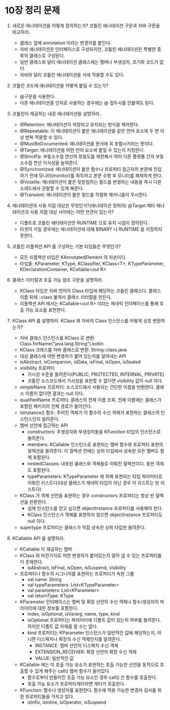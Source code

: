 # 10장 정리 문제

1. 새로운 애너테이션을 어떻게 정의하는가? 코틀린 애너테이션 구문과 자바 구문을 비교하라.

    - 클래스 앞에 annotation 이라는 변경자를 붙인다.
    - 자바 애너테이션은 인터페이스로 구성되지만, 코틀린 애너테이션은 특별한 종류의 클래스로 구성된다.
    - 일반 클래스와 달리 애너테이션 클래스에는 멤버나 부생성자, 초기화 코드가 없다.
    - 자바와 달리 코틀린 애너테이션을 식에 적용할 수도 있다.

2. 코틀린 코드에 애너테이션을 어떻게 붙일 수 있는가?

    - @구문을 사용한다.
    - 다른 애너테이션을 인자로 사용하는 경우에는 @ 접두사를 안붙여도 된다.

3. 코틀린이 제공하는 내장 애너테이션을 설명하라.

    - @Retention: 애너테이션이 저장되고 유지되는 방식을 제어한다.
    - @Repeatable: 이 애너테이션이 붙은 애너테이션을 같은 언어 요소에 두 번 이상 반복 적용할 수 있다.
    - @MustBeDocumented: 애너테이션을 문서에 꼭 포함시키라는 뜻이다.
    - @Target: 애너테이션을 어떤 언어 요소에 붙일 수 있는지 지정한다.
    - @StrictFp: 부동소수점 연산의 정밀도를 제한해서 여러 다른 플랫폼 간의 부동소수점 연산 이식성을 높여준다.
    - @Synchronized: 애너테이션이 붙은 함수나 프로퍼티 접근자의 본문에 진입하기 전에 모니터(monitor)를 획득하고 본문 수행 후 모니터를 해제하게 한다.
    - @Volatile: 애너테이션이 붙은 뒷받침하는 필드를 변경하는 내용을 즉시 다른 스레드에서 관찰할 수 있게 해준다.
    - @Transient: 애너테이션이 붙은 필드를 직렬화 메커니즘이 무시한다.

4. 애너테이션의 사용 지점 대상은 무엇인가?(애너테이션 정의의) @Target 메타 애너테이션과 사용 지점 대상 사이에는 어떤 연관이 있는가?

    - 디폴트로 코틀린 애터테이션은 RUNTIME 으로 유지 시점이 정의된다.
    - 타겟이 식일 경우에는 애너테이션에 대해 BINARY 나 RUNTIME 을 지정하지 못한다.

5. 코틀린 리플렉션 API 를 구성하는 기본 타입들은 무엇인가?

    - 모든 리플렉션 타입은 KAnnotatedElement 의 자손이다.
    - 타입들: KParameter, KType, KClassifier, KClass\<T>, KTypeParameter, KDeclarationContainer, KCallable\<out R> 

6. 클래스 리터럴과 호출 가능 참조 구문을 설명하라.

    - KClass 타입은 자바 언어의 Class 타입에 해당하는 코틀린 클래스다. 클래스 이름 뒤에 ::class 붙여서 클래스 리터럴을 만든다. 
    - 리플렉션 API 에서는 KCallable\<out R> 이라는 제네릭 인터페이스를 통해 호출 가능 요소를 표현한다.

7. KClass API 를 설명하라. KClass 와 자바의 Class 인스턴스를 어떻게 상호 변환하는가?

   - 자바 클래스 인스턴스를 KClass 로 변환: Class.forName("java.lang.String").kotlin
   - KClass 크래스를 자바 클래스로 변환: String::class.java
   - 대상 클래스에 어떤 변경자가 붙어 있는지를 알아내는 API
   - isAbstract, isCompanion, isData, isFinal, isOpen, isSealed
   - visibility 프로퍼티
      - 가시성 수준을 돌려준다(PUBLIC, PROTECTED, INTERNAL, PRIVATE)
      - 코틀린 소스코드에서 가시성을 표현할 수 없다면 visibility 값이 null 이다.
   - simpleName 프로퍼티: 소스코드에서 사용되는 간단한 이름을 반환한다. 클래스 이름이 없다면 결과는 null 이다.
   - qualifiedName 프로퍼티: 클래스의 전체 이름 조회. 전체 이름에는 클래스가 포함된 패키지의 전체 경로가 들어간다.
   - isInstance() 함수: 주어진 객체가 이 함수의 수신 객체가 표현하는 클래스의 인스턴스인지 알려준다.
   - 멤버 선언에 접근하는 API
      - constructors: 주생성자와 부생성자들을 KFunction 타입의 인스턴스로 돌려준다.
      - members: KCallable 인스턴스로 표현되는 멤버 함수와 프로퍼티 표현의 컬렉션을 돌려준다. 이 컬렉션 안에는 상위 타입에서 상속한 모든 멤버도 함께 포함된다.
      - nestedClasses: 내포된 클래스와 객체들로 이뤄진 컬렉션이다. 동반 객체도 포함된다.
      - typeParameters: KTypeParameter 에 의해 표현되는 타입 파라미터로 이뤄진 리스트다(대상 클래스가 제네릭 타입이 아닌 경우 이 리스트는 빈 리스트다)
   - KClass 가 객체 선언을 표현하는 경우 constructors 프로퍼티는 항상 빈 컬렉션을 반환한다.
      - 실제 인스턴스를 얻고 싶으면 objectInstance 프로퍼티를 사용해야 한다.
      - KClass 인스턴스가 객체를 표현하지 않으면 objectInstance 프로퍼티도 null 이다.
   - supertype 프로퍼티는 클래스가 직접 상속한 상위 타입만 돌려준다.

8. KCallable API 를 설명하라.

   - KCallable 이 제공하는 멤버
   - KClass 와 마찬가지로 어떤 변경자가 붙어있는지 알아 낼 수 있는 프로퍼티들이 존재한다.
      - isAbstract, isFinal, isOpen, isSuspend, visibility
   - 프로퍼티나 함수의 시그니처를 표현하는 프로퍼티가 속한 그룹
      - val name: String
      - val typeParameters: List\<KTypeParameter>
      - val parameters: List\<KParameter>
      - val returnType: KType
   - KParameter 인터페이스는 멤버 및 확장 선언의 수신 객체나 함수/생성자의 파라미터에 대한 정보를 포함한다.
      - index, isOptional, isVararg, name, type, kind
      - isOptional 프로퍼티는 파라미터에 디폴트 값이 있는지 여부를 돌려준다. 하지만 디폴트 값 자체를 알 수는 없다.
      - kind 프로퍼티는 KParameter 인스턴스가 일반적인 값에 해당하는지, 아니면 디스패치나 확장의 수신 객체인지를 알려준다.
         - INSTANCE: 멤버 선언의 디스패치 수신 객체
         - EXTENSION_RECEIVER: 확장 선언의 확장 수신 객체
         - VALUE: 일반적인 값
   - KCallable 에는 이 호출 가능 요소가 표현하는 호출 가능한 선언을 동적으로 호출할 수 있게 해주는 call() 멤버 함수가 들어있다.
      - 함수로부터 만들어진 호출 가능 요소인 경우 call() 은 함수를 호출한다.
      - 호출 가능 요소가 프로퍼티게터라면 게터가 호출된다.
   - KFunction: 함수나 생성자를 표현한다. 함수에 적용 가능한 변경자 검사를 위한 프로퍼티들을 가지고 있다.
      - isInfix, isInline, isOperator, isSuspend